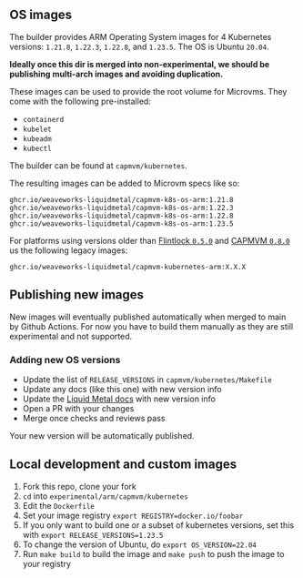 ## OS images

The builder provides ARM Operating System images for 4 Kubernetes versions:
`1.21.8`, `1.22.3`, `1.22.8`, and `1.23.5`. The OS is Ubuntu `20.04`.

**Ideally once this dir is merged into non-experimental, we should be publishing
multi-arch images and avoiding duplication.**

These images can be used to provide the root volume for Microvms. They come with
the following pre-installed:
- `containerd`
- `kubelet`
- `kubeadm`
- `kubectl`

The builder can be found at `capmvm/kubernetes`.

The resulting images can be added to Microvm specs like so:

```
ghcr.io/weaveworks-liquidmetal/capmvm-k8s-os-arm:1.21.8
ghcr.io/weaveworks-liquidmetal/capmvm-k8s-os-arm:1.22.3
ghcr.io/weaveworks-liquidmetal/capmvm-k8s-os-arm:1.22.8
ghcr.io/weaveworks-liquidmetal/capmvm-k8s-os-arm:1.23.5
```

For platforms using versions older than [Flintlock `0.5.0`][fl5] and [CAPMVM `0.8.0`][cap8]
us the following legacy images:

```
ghcr.io/weaveworks-liquidmetal/capmvm-kubernetes-arm:X.X.X
```

## Publishing new images

New images will eventually published automatically when merged to main by Github Actions.
For now you have to build them manually as they are still experimental and not
supported.

### Adding new OS versions

- Update the list of `RELEASE_VERSIONS` in `capmvm/kubernetes/Makefile`
- Update any docs (like this one) with new version info
- Update the [Liquid Metal docs][lm-docs] with new version info
- Open a PR with your changes
- Merge once checks and reviews pass

Your new version will be automatically published.

## Local development and custom images

1. Fork this repo, clone your fork
1. `cd` into `experimental/arm/capmvm/kubernetes`
1. Edit the `Dockerfile`
1. Set your image registry `export REGISTRY=docker.io/foobar`
1. If you only want to build one or a subset of kubernetes versions, set this with
	`export RELEASE_VERSIONS=1.23.5`
1. To change the version of Ubuntu, do `export OS_VERSION=22.04`
1. Run `make build` to build the image and `make push` to push the image to your
	registry

[fl5]: https://github.com/weaveworks-liquidmetal/flintlock/releases/tag/v0.5.0
[cap8]: https://github.com/weaveworks-liquidmetal/cluster-api-provider-microvm/releases/tag/v0.8.0
[lm-docs]: https://github.com/weaveworks-liquidmetal/site/blob/main/docs/guides/images.md
